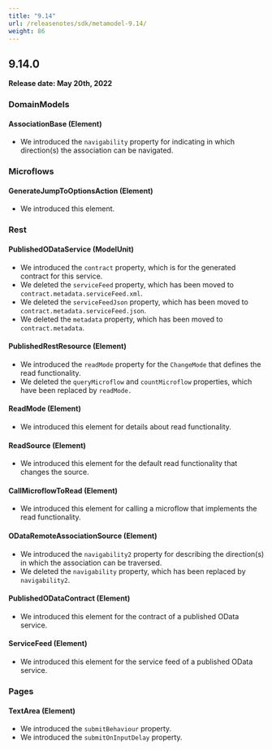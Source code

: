 ```yaml
---
title: "9.14"
url: /releasenotes/sdk/metamodel-9.14/
weight: 86
---
```


## 9.14.0

**Release date: May 20th, 2022**

### DomainModels

#### AssociationBase (Element)

* We introduced the `navigability` property for indicating in which direction(s) the association can be navigated.

### Microflows

#### GenerateJumpToOptionsAction (Element)

* We introduced this element.

### Rest

#### PublishedODataService (ModelUnit)

* We introduced the `contract` property, which is for the generated contract for this service.
* We deleted the `serviceFeed` property, which has been moved to `contract.metadata.serviceFeed.xml`.
* We deleted the `serviceFeedJson` property, which has been moved to `contract.metadata.serviceFeed.json`.
* We deleted the `metadata` property, which has been moved to `contract.metadata`.

#### PublishedRestResource (Element)

* We introduced the `readMode` property for the `ChangeMode` that defines the read functionality.
* We deleted the `queryMicroflow` and `countMicroflow` properties, which have been replaced by `readMode.`

#### ReadMode (Element)

* We introduced this element for details about read functionality.

#### ReadSource (Element)

* We introduced this element for the default read functionality that changes the source.

#### CallMicroflowToRead (Element)

* We introduced this element for calling a microflow that implements the read functionality.

#### ODataRemoteAssociationSource (Element)

* We introduced the `navigability2` property for describing the direction(s) in which the association can be traversed.
* We deleted the `navigability` property, which has been replaced by `navigability2`.

#### PublishedODataContract (Element)

* We introduced this element for the contract of a published OData service.

#### ServiceFeed (Element)

* We introduced this element for the service feed of a published OData service.

### Pages

#### TextArea (Element)

* We introduced the `submitBehaviour` property.
* We introduced the `submitOnInputDelay` property.
